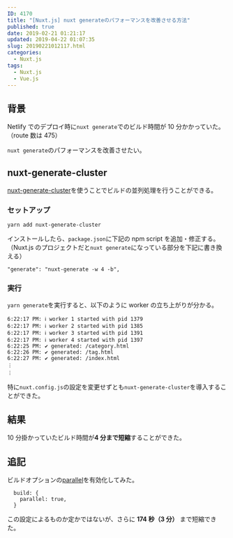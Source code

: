 ```yaml
---
ID: 4170
title: "[Nuxt.js] nuxt generateのパフォーマンスを改善させる方法"
published: true
date: 2019-02-21 01:21:17
updated: 2019-04-22 01:07:35
slug: 20190221012117.html
categories:
  - Nuxt.js
tags:
  - Nuxt.js
  - Vue.js
---
```


## 背景

Netlify でのデプロイ時に`nuxt generate`でのビルド時間が 10 分かかっていた。（route 数は 475）

`nuxt generate`のパフォーマンスを改善させたい。

## nuxt-generate-cluster

[nuxt-generate-cluster](https://github.com/nuxt-community/nuxt-generate-cluster)を使うことでビルドの並列処理を行うことができる。

### セットアップ

```
yarn add nuxt-generate-cluster
```

インストールしたら、`package.json`に下記の npm script を追加・修正する。（Nuxt.js のプロジェクトだと`nuxt generate`になっている部分を下記に書き換える）

```
"generate": "nuxt-generate -w 4 -b",
```

### 実行

`yarn generate`を実行すると、以下のように worker の立ち上がりが分かる。

```
6:22:17 PM: ℹ worker 1 started with pid 1379
6:22:17 PM: ℹ worker 2 started with pid 1385
6:22:17 PM: ℹ worker 3 started with pid 1391
6:22:17 PM: ℹ worker 4 started with pid 1397
6:22:25 PM: ✔ generated: /category.html
6:22:26 PM: ✔ generated: /tag.html
6:22:27 PM: ✔ generated: /index.html
︙
︙
```

特に`nuxt.config.js`の設定を変更せずとも`nuxt-generate-cluster`を導入することができた。

## 結果

10 分掛かっていたビルド時間が**4 分まで短縮**することができた。

## 追記

ビルドオプションの[parallel](https://ja.nuxtjs.org/api/configuration-build/#parallel)を有効化してみた。

```
  build: {
    parallel: true,
  }
```

この設定によるものか定かではないが、さらに **174 秒（3 分）** まで短縮できた。
